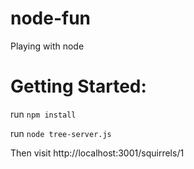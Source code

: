 # node-fun
Playing with node

# Getting Started:
run `npm install`

run `node tree-server.js`

Then visit http://localhost:3001/squirrels/1
